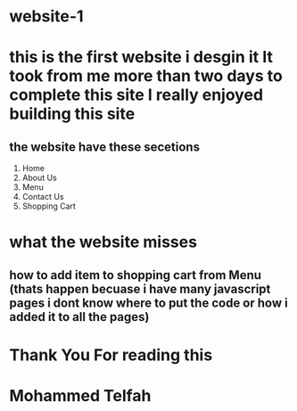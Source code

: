 # website-1
 # this is the first website i desgin it It took  from me more than two days to complete this site  I really enjoyed building this site
 

## the website have these secetions
 1. Home
 2. About Us
 3. Menu
 4. Contact Us
 5. Shopping Cart

# **what the website misses**
  ## how to add item to shopping cart from Menu (thats happen becuase i have many javascript pages i dont know where to put the code or how i added it to all the pages)


# Thank You For reading this 

 # Mohammed Telfah
